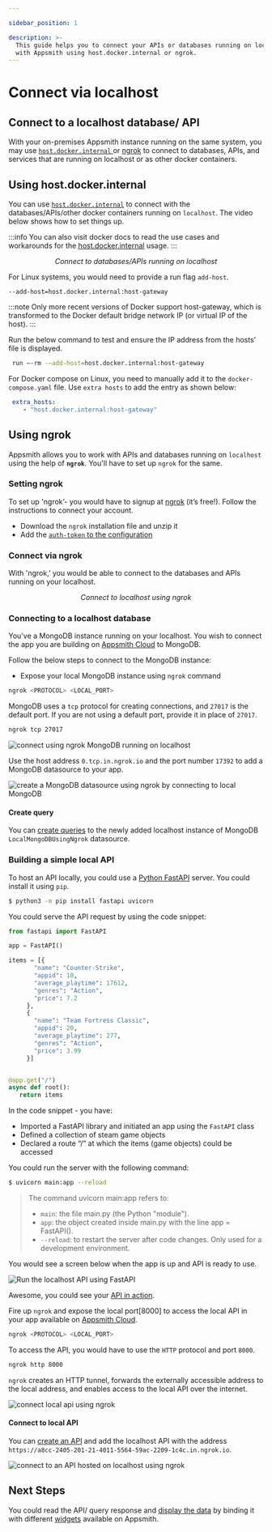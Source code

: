 ```yaml
---

sidebar_position: 1

description: >-
  This guide helps you to connect your APIs or databases running on localhost
  with Appsmith using host.docker.internal or ngrok.
---
```


# Connect via localhost

## Connect to a localhost database/ API

With your on-premises Appsmith instance running on the same system, you may use [`host.docker.internal` ](how-to-work-with-local-apis-on-appsmith.md#using-docker-internal)or [ngrok](how-to-work-with-local-apis-on-appsmith.md#using-ngrok) to connect to databases, APIs, and services that are running on localhost or as other docker containers.

## Using host.docker.internal

You can use [`host.docker.internal`](https://docs.docker.com/desktop/networking/#i-want-to-connect-from-a-container-to-a-service-on-the-host) to connect with the databases/APIs/other docker containers running on `localhost`. The video below shows how to set things up.

:::info
You can also visit docker docs to read the use cases and workarounds for the [host.docker.internal](https://docs.docker.com/desktop/networking/#use-cases-and-workarounds-for-all-platforms) usage.
:::



 <figure>
 <object data="https://www.youtube.com/embed/4XlgsVekzhI" width='750px' height='400px'></object> 
<figcaption align = "center"><i>Connect to databases/APIs running on localhost
</i></figcaption>
</figure>
 
For Linux systems, you would need to provide a run flag `add-host`. 

```
--add-host=host.docker.internal:host-gateway
```
:::note
Only more recent versions of Docker support host-gateway, which is transformed to the Docker default bridge network IP (or virtual IP of the host).
:::

Run the below command to test and ensure the IP address from the hosts’ file is displayed.

```bash
 run —-rm -—add-host=host.docker.internal:host-gateway
 ```
For Docker compose on Linux, you need to manually add it to the ```docker-compose.yaml``` file. Use ```extra hosts``` to add the entry as shown below: 

```yaml
 extra_hosts:
    - "host.docker.internal:host-gateway"
```

## Using ngrok

Appsmith allows you to work with APIs and databases running on `localhost` using the help of **`ngrok`**. You'll have to set up `ngrok` for the same.

### Setting ngrok

To set up 'ngrok’- you would have to signup at [ngrok](https://dashboard.ngrok.com/get-started/setup) (it’s free!). Follow the instructions to connect your account.

* Download the `ngrok` installation file and unzip it
* Add the [`auth-token` to the configuration](https://ngrok.com/docs/ngrok-agent#install-your-authtoken)


### Connect via ngrok
With 'ngrok,’ you would be able to connect to the databases and APIs running on your localhost.

 <figure>
 <object data="https://www.youtube.com/embed/IUX2rXmS17E" width='750px' height='400px'></object> 
<figcaption align = "center"><i>Connect to localhost using ngrok
</i></figcaption>
</figure>

### Connecting to a localhost database
You've a MongoDB instance running on your localhost. You wish to connect the app you are building on [Appsmith Cloud](https://app.appsmith.com) to MongoDB.

Follow the below steps to connect to the MongoDB instance:
* Expose your local MongoDB instance using ```ngrok``` command
```bash
ngrok <PROTOCOL> <LOCAL_PORT> 
```
MongoDB uses a ```tcp``` protocol for creating connections, and ```27017``` is the default port. If you are not using a default port, provide it in place of ```27017```.

```bash
ngrok tcp 27017
```

![connect using ngrok MongoDB running on localhost](/img/connect-localhost-mongodb-using-ngrok.png)

Use the host address ```0.tcp.in.ngrok.io``` and the port number ```17392``` to add a MongoDB datasource to your app.

![create a MongoDB datasource using ngrok by connecting to local MongoDB ](/img/Appsmith-connect-localhost-mongodb-using-ngrok.png)

#### Create query
You can [create queries](/core-concepts/data-access-and-binding/querying-a-database/#setting-up-a-query) to the newly added localhost instance of MongoDB ```LocalMongoDBUsingNgrok``` datasource.

### Building a simple local API

To host an API locally, you could use a [Python FastAPI](https://realpython.com/fastapi-python-web-apis/#what-is-fastapi) server. You could install it using ```pip```.

```bash
$ python3 -m pip install fastapi uvicorn
```

You could serve the API request by using the code snippet:

```python
from fastapi import FastAPI

app = FastAPI()

items = [{     
       "name": "Counter-Strike",
       "appid": 10,
       "average_playtime": 17612,
       "genres": "Action",
       "price": 7.2
     },
     {
       "name": "Team Fortress Classic",
       "appid": 20,
       "average_playtime": 277,
       "genres": "Action",
       "price": 3.99
     }]


@app.get("/")
async def root():
   return items
```

In the code snippet - you have:
* Imported a FastAPI library and initiated an app using the `FastAPI` class
* Defined a collection of steam game objects
* Declared a route “/” at which the items (game objects) could be accessed 

You could run the server with the following command:

```bash
$ uvicorn main:app --reload
```
> The command uvicorn main:app refers to:
>
> * `main`: the file main.py (the Python "module").
> * `app`: the object created inside main.py with the line app = FastAPI().
> * `--reload`: to restart the server after code changes. Only used for a development environment.

You would see a screen below when the app is up and API is ready to use.

![Run the localhost API using FastAPI](/img/start-localhost-api-using-fastapi.png)

Awesome, you could see your [API in action](http://127.0.0.1:8000).

Fire up `ngrok` and expose the local port[8000] to access the local API in your app available on [Appsmith Cloud](https://app.appsmith.com).

```bash
ngrok <PROTOCOL> <LOCAL_PORT> 
```

To access the API, you would have to use the `HTTP` protocol and port `8000`.

```bash
ngrok http 8000
```

`ngrok` creates an HTTP tunnel, forwards the externally accessible address to the local address, and enables access to the local API over the internet.

![connect local api using ngrok](/img/connect-localhost-api-using-ngrok.png)

#### Connect to local API
You can [create an API](core-concepts/connecting-to-data-sources/authentication/connect-to-apis#api-editor) and add the localhost API with the address `https://a8cc-2405-201-21-4011-5564-59ac-2209-1c4c.in.ngrok.io`.

![connect to an API hosted on localhost using ngrok](/img/create-api-for-local-api-on-appsmith.png)

## Next Steps
You could read the API/ query response and [display the data](/core-concepts/data-access-and-binding/displaying-data-read/) by binding it with different [widgets](/reference/widgets/) available on Appsmith.
